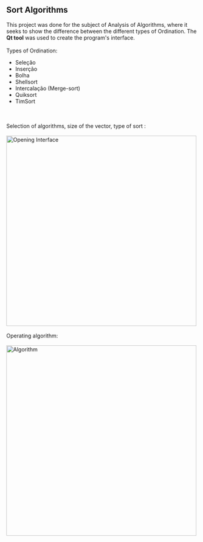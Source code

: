 ## Sort Algorithms 

This project was done for the subject of Analysis of Algorithms, where it seeks to show the difference between the different types of Ordination. The **Qt tool** was used to create the program's interface.
</br>
</br>
Types of Ordination: <br/>
- Seleção <br/>
- Inserção <br/>
- Bolha <br/>
- Shellsort <br/>
- Intercalação (Merge-sort) <br/>
- Quiksort <br/>
- TimSort

</br></br>
Selection of algorithms, size of the vector, type of sort : </br></br>
<img src="https://github.com/brunaostii/Sort_Algorithms/blob/master/algoritmos2.png" alt="Opening Interface" width="500"/></br>
</br> 
Operating algorithm: </br></br>
<img src="https://github.com/brunaostii/Sort_Algorithms/blob/master/algoritmos.png" alt="Algorithm" width="500"/></br>

